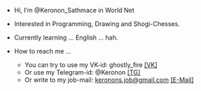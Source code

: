 - Hi, I’m @Keronon_Sathmace in World Net
- Interested in Programming, Drawing and Shogi-Chesses.
- Currently learning ... English ... hah.

- How to reach me ...
  - You can try to use my VK-id: ghostly_fire [[VK]](https://vk.com/ghostly_fire)
  - Or use my Telegram-id: @Keronon [[TG]](https://t.me/Keronon)
  - Or write to my job-mail: keronons.job@gmail.com [[E-Mail]](mailto::keronons.job@gmail.com)
